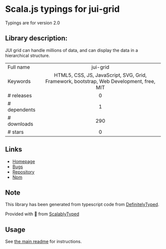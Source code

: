 
# Scala.js typings for jui-grid

Typings are for version 2.0

## Library description:
JUI grid can handle millions of data, and can display the data in a hierarchical structure.

|                    |                 |
| ------------------ | :-------------: |
| Full name          | jui-grid |
| Keywords           | HTML5, CSS, JS, JavaScript, SVG, Grid, Framework, bootstrap, Web Development, free, MIT |
| # releases         | 0 |
| # dependents       | 1 |
| # downloads        | 290 |
| # stars            | 0 |

## Links
- [Homepage](https://github.com/juijs/jui-grid)
- [Bugs](https://github.com/juijs/jui-grid/issues)
- [Repository](https://github.com/juijs/jui-grid)
- [Npm](https://www.npmjs.com/package/jui-grid)
    


## Note
This library has been generated from typescript code from [DefinitelyTyped](https://definitelytyped.org).

Provided with :purple_heart: from [ScalablyTyped](https://github.com/oyvindberg/ScalablyTyped)

## Usage
See [the main readme](../../readme.md) for instructions.


